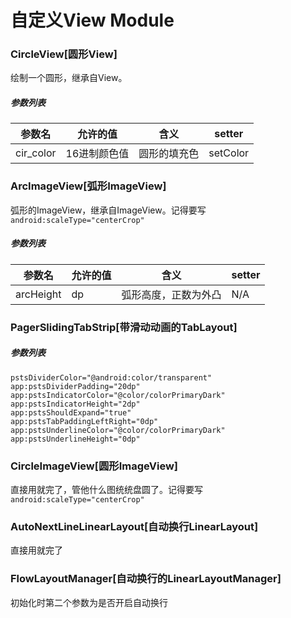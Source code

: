 # 自定义View Module
### CircleView[圆形View]
绘制一个圆形，继承自View。  
##### 参数列表

| 参数名  |允许的值|含义|setter|
|---|---|---|---|
| cir_color|16进制颜色值|圆形的填充色|setColor|

### ArcImageView[弧形ImageView]
弧形的ImageView，继承自ImageView。记得要写`android:scaleType="centerCrop"`
##### 参数列表

| 参数名  |允许的值|含义|setter|
|---|---|---|---|
| arcHeight| dp |弧形高度，正数为外凸|N/A|

### PagerSlidingTabStrip[带滑动动画的TabLayout]

##### 参数列表
```
pstsDividerColor="@android:color/transparent"
app:pstsDividerPadding="20dp"
app:pstsIndicatorColor="@color/colorPrimaryDark"
app:pstsIndicatorHeight="2dp"
app:pstsShouldExpand="true"
app:pstsTabPaddingLeftRight="0dp"
app:pstsUnderlineColor="@color/colorPrimaryDark"
app:pstsUnderlineHeight="0dp"
```

### CircleImageView[圆形ImageView]
直接用就完了，管他什么图统统盘圆了。记得要写`android:scaleType="centerCrop"`

### AutoNextLineLinearLayout[自动换行LinearLayout]
直接用就完了

### FlowLayoutManager[自动换行的LinearLayoutManager]
初始化时第二个参数为是否开启自动换行